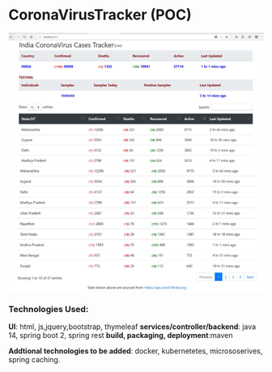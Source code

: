 # CoronaVirusTracker (POC)
![CoronaVirusTracker_UI](src/main/resources/images/dashboard_home.JPG)
 ![CoronaVirusTracker_UI](src/main/resources/images/dashboard_home2.JPG)

### Technologies Used:
**UI**: html, js,jquery,bootstrap, thymeleaf
**services/controller/backend**: java 14, spring boot 2, spring rest
**build, packaging, deployment**:maven 

**Addtional technologies to be added**: docker, kubernetetes, micrososerives, spring caching.